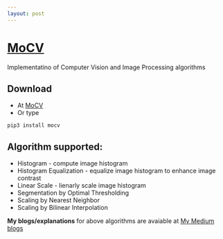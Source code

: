 ```yaml
---
layout: post
---
```


# [MoCV](https://github.com/quocdat32461997/MoCV)

Implementatino of Computer Vision and Image Processing algorithms

## Download
* At [MoCV](https://pypi.org/project/MoCV/)
* Or type
```
pip3 install mocv
```

## Algorithm supported:
* Histogram - compute image histogram
* Histogram Equalization - equalize image histogram to enhance image contrast
* Linear Scale - lienarly scale image histogram
* Segmentation by Optimal Thresholding
* Scaling by Nearest Neighbor
* Scaling by Bilinear Interpolation

**My blogs/explanations** for above algorithms are avaiable at [My Medium blogs](https://medium.com/@datngo_79115)
